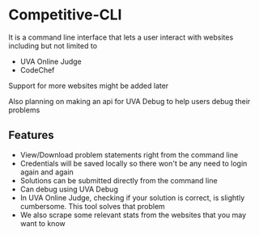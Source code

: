 # Competitive-CLI

It is a command line interface that lets a user interact with websites including but not limited to   

- UVA Online Judge
- CodeChef

Support for more websites might be added later

Also planning on making an api for UVA Debug to help users debug their problems

## Features

- View/Download problem statements right from the command line
- Credentials will be saved locally so there won't be any need to login again and again
- Solutions can be submitted directly from the command line
- Can debug using UVA Debug
- In UVA Online Judge, checking if your solution is correct, is slightly cumbersome. This tool solves that problem
- We also scrape some relevant stats from the websites that you may want to know
